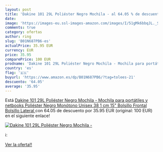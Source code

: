 ```yaml
---
layout: post
title: 'Dakine 101 29L Poliéster Negro Mochila - al 64.05 % de descuento'
date: 
image: 'https://images-eu.ssl-images-amazon.com/images/I/51gMk6bbqJL._SL200_.jpg'
comments: true
category: ofertas
author: ring
slug: 'B01N687PB6-es'
actualPrice: 35.95 EUR
currency: EUR
price: 35.95
comparePrice: 100 EUR
prodname: 'Dakine 101 29L Poliéster Negro Mochila - Mochila para portátiles y netbooks  Poliéster  Negro  Monótono  Unisex  38 1 cm  15"   Bolsillo Frontal  Bolsillo Lateral '
country: 'es'
flag: '🇪🇸'
buyurl: 'https://www.amazon.es/dp/B01N687PB6/?tag=tolees-21'
descuento: '64.05'
average: '35.95'
---
```


Está [Dakine 101 29L Poliéster Negro Mochila - Mochila para portátiles y netbooks  Poliéster  Negro  Monótono  Unisex  38 1 cm  15"   Bolsillo Frontal  Bolsillo Lateral ](https://www.amazon.es/dp/B01N687PB6/?tag=tolees-21) con 64.05 de descuento por 35.95 EUR (original: 100 EUR) en el siguiente enlace!

[![Dakine 101 29L Poliéster Negro Mochila -](https://images-eu.ssl-images-amazon.com/images/I/51gMk6bbqJL._SL200_.jpg)](https://www.amazon.es/dp/B01N687PB6/?tag=tolees-21)

ℹ️:


[Ver la oferta!!](https://www.amazon.es/dp/B01N687PB6/?tag=tolees-21)
